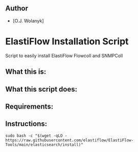## Author
- [O.J. Wolanyk]

# ElastiFlow Installation Script
Script to easily install ElastiFlow Flowcoll and SNMPColl

What this is:
----------------

What this script does:
----------------


Requirements:
----------------

Instructions:
----------------
```
sudo bash -c "$(wget -qLO - https://raw.githubusercontent.com/elastiflow/ElastiFlow-Tools/main/elasticsearch/install)"
```
